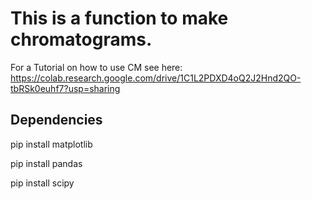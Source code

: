 # This is a function to make chromatograms.
For a Tutorial on how to use CM see here:
https://colab.research.google.com/drive/1C1L2PDXD4oQ2J2Hnd2QO-tbRSk0euhf7?usp=sharing

## Dependencies 
pip install matplotlib

pip install pandas

pip install scipy
